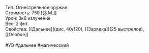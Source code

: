 Тип: Огнестрельное оружие<br>
Стоимость: 750 [[З.М.]]<br>
Урон: 3к6 излучение<br>
Вес: 2 фнт.<br>
Свойства: [[Дальнее]](дис. 40/120), [[Зарядка]](25 выстрелов), [[Особое]]<br>
<br>
#УЭ #дальнее #магичесский 